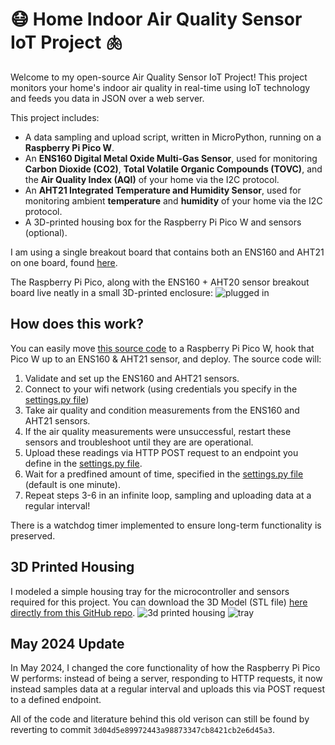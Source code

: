 # 😷 Home Indoor Air Quality Sensor IoT Project 🫁
Welcome to my open-source Air Quality Sensor IoT Project! This project monitors your home's indoor air quality in real-time using IoT technology and feeds you data in JSON over a web server.

This project includes: 
- A data sampling and upload script, written in MicroPython, running on a **Raspberry Pi Pico W**.
- An **ENS160 Digital Metal Oxide Multi-Gas Sensor**, used for monitoring **Carbon Dioxide (CO2)**, **Total Volatile Organic Compounds (TOVC)**, and the **Air Quality Index (AQI)** of your home via the I2C protocol.
- An **AHT21 Integrated Temperature and Humidity Sensor**, used for monitoring ambient **temperature** and **humidity** of your home via the I2C protocol.
- A 3D-printed housing box for the Raspberry Pi Pico W and sensors (optional).

I am using a single breakout board that contains both an ENS160 and AHT21 on one board, found [here](https://www.amazon.com/gp/product/B0BXGZCSWG/ref=ppx_yo_dt_b_asin_title_o03_s00).

The Raspberry Pi Pico, along with the ENS160 + AHT20 sensor breakout board live neatly in a small 3D-printed enclosure:
![plugged in](https://i.imgur.com/8NYAxq0.jpg)

## How does this work?
You can easily move [this source code](./src/) to a Raspberry Pi Pico W, hook that Pico W up to an ENS160 & AHT21 sensor, and deploy. The source code will:
1. Validate and set up the ENS160 and AHT21 sensors.
2. Connect to your wifi network (using credentials you specify in the [settings.py file](./src/settings.py))
3. Take air quality and condition measurements from the ENS160 and AHT21 sensors.
4. If the air quality measurements were unsuccessful, restart these sensors and troubleshoot until they are are operational.
5. Upload these readings via HTTP POST request to an endpoint you define in the [settings.py file](./src/settings.py).
6. Wait for a predfined amount of time, specified in the [settings.py file](./src/settings.py) (default is one minute).
7. Repeat steps 3-6 in an infinite loop, sampling and uploading data at a regular interval!

There is a watchdog timer implemented to ensure long-term functionality is preserved.

## 3D Printed Housing
I modeled a simple housing tray for the microcontroller and sensors required for this project. You can download the 3D Model (STL file) [here directly from this GitHub repo](https://github.com/TimHanewich/air-quality-box/releases/download/2/aqb_v1.stl).
![3d printed housing](https://i.imgur.com/vjyKvC5.png)
![tray](https://i.imgur.com/bcAuU1n.jpg)

## May 2024 Update
In May 2024, I changed the core functionality of how the Raspberry Pi Pico W performs: instead of being a server, responding to HTTP requests, it now instead samples data at a regular interval and uploads this via POST request to a defined endpoint. 

All of the code and literature behind this old verison can still be found by reverting to commit `3d04d5e89972443a98873347cb8421cb2e6d45a3`.